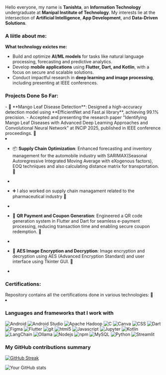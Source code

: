Hello everyone, my name is **Tanishta**, an **Information Technology** undergraduate at **Manipal Institute of Technology**. My interests lie at the intersection of **Artificial Intelligence**, **App Development**, and **Data-Driven Solutions**.
<h3> A liitle about me:</h3>
<p>

**What technology exictes me:**
- Build and optimize **AI/ML models** for tasks like natural language processing, forecasting and predictive analytics.  
- Develop **mobile applications** using **Flutter, Dart, and Kotlin**, with a focus on secure and scalable solutions.  
- Conduct impactful research in **deep learning and image processing**, including presenting at IEEE conferences.  

<h3>Projects Done So Far:</h3>
- 🌿 **Mango Leaf Disease Detection**: Designed a high-accuracy detection model using **EfficientNet and Fast.ai library**, achieving 99.1% precision.
- Accepted and presenting the research paper "Identifying Mango Leaf Diseases with Advanced Deep Learning Approaches and Convolutional Neural Network" at INCIP 2025, published in IEEE    conference proceedings.
    🔗 <li><a href="https://github.com/Tanishta15/Mangoleaf"></a></li>

- 📦 **Supply Chain Optimization**: Enhanced forecasting and inventory management for the automobile industry with SARIMAX(Seasonal Autoregressive Integrated Moving Average with          eXogenous factors), EOQ techniques and also calculating distance matrix for transportation.
    🔗 <li><a href="https://github.com/Tanishta15/Innovent"></a></li>
     
- ➕ I also worked on supply chain managament related to the pharmaceutical industry
    🔗 <li><a href="https://github.com/Tanishta15/Pharma_Chain/tree/main/SCOPE"></a></li>
    
- 📲 **QR Payment and Coupon Generation**: Engineered a QR code generation system in Flutter and Dart for seamless e-payment processing, reducing transaction time
  and enabling secure coupon redemption.
    🔗 <li><a href="https://github.com/Tanishta15/merchant"></a></li>

- 🌌 **AES Image Encryption and Decryption**: Image encryption and decryption using AES (Advanced Encryption Standard) and user interface using Tkinter GUI.
    🔗 <li><a href="https://github.com/Tanishta15/AES_image"></a></li>

<h3>Certifications:</h3>
Repository contains all the certifications done in various technologies:
    🔗 <li><a href="https://github.com/Tanishta15/Certification"></a></li>

</p>
<h3>Languages and frameworks that I work with</h3>
<p>
  <img alt="Android" src="https://img.shields.io/badge/-Android-34A853?style=flat-square&logo=android&logoColor=white" />
  <img alt="Android Studio" src="https://img.shields.io/badge/-AndroidStudio-3DDC84?style=flat-square&logo=AndroidStudio&logoColor=white" />
  <img alt="Apache Hadoop" src="https://img.shields.io/badge/-ApacheHadoop-66CCFF?style=flat-square&logo=ApacheHadoop&logoColor=white" />
  <img alt="C" src="https://img.shields.io/badge/-C-A8B9CC?style=flat-square&logo=C&logoColor=white" />
  <img alt="Canva" src="https://img.shields.io/badge/-Canva-00C4CC?style=flat-square&logo=Canva&logoColor=white" />
  <img alt="CSS" src="https://img.shields.io/badge/-CSS-663399?style=flat-square&logo=CSS&logoColor=white" />
  <img alt="Dart" src="https://img.shields.io/badge/-Dart-0175C2?style=flat-square&logo=Dart&logoColor=white" />  
  <img alt="Figma" src="https://img.shields.io/badge/-Figma-F24E1E?style=flat-square&logo=Figma&logoColor=white" />
  <img alt="Flutter" src="https://img.shields.io/badge/-Flutter-02569B?style=flat-square&logo=Flutter&logoColor=white" />
  <img alt="git" src="https://img.shields.io/badge/-Git-F05032?style=flat-square&logo=git&logoColor=white" />
  <img alt="html5" src="https://img.shields.io/badge/-HTML5-E34F26?style=flat-square&logo=html5&logoColor=white" />
  <img alt="Javascript" src="https://img.shields.io/badge/-javascript-f7df1c?style=flat-square&logo=javascript&logoColor=black" />
  <img alt="Jupyter" src="https://img.shields.io/badge/-Jupyter-F37626?style=flat-square&logo=Jupyter&logoColor=white" />
  <img alt="Kotlin" src="https://img.shields.io/badge/-Kotlin-7F52FF?style=flat-square&logo=Kotlin&logoColor=black" />
  <img alt="LangChain" src="https://img.shields.io/badge/-LangChain-1C3C3C?style=flat-square&logo=LangChain&logoColor=black" />
  <img alt="Ollama" src="https://img.shields.io/badge/-LangChain-000000?style=flat-square&logo=Ollama&logoColor=black" />
  <img alt="Nodejs" src="https://img.shields.io/badge/-Nodejs-43853d?style=flat-square&logo=Node.js&logoColor=white" />
  <img alt="npm" src="https://img.shields.io/badge/-NPM-CB3837?style=flat-square&logo=npm&logoColor=white" />
  <img alt="MySQL" src="https://img.shields.io/badge/-MySQL-4479A1?style=flat-square&logo=MySQL&logoColor=white" />
  <img alt="Python" src="https://img.shields.io/badge/-Python-3776AB?style=flat-square&logo=Python&logoColor=white" />
  <img alt="Streamlit" src="https://img.shields.io/badge/-Streamlit-FF4B4B?style=flat-square&logo=Streamlit&logoColor=white" />

</p>

<h3>My GitHub contributions summary</h3>

[![GitHub Streak](https://github-readme-streak-stats.herokuapp.com?user=your_username&theme=dark&ring=fb4362&file=fb4362&currStreakNum=fb4362&currStreakLabel=fb4362&hide_border=true)](https://git.io/streak-stats)

![Your GitHub stats](https://github-readme-stats.vercel.app/api?username=your_username&hide_border=true&show_icons=true&bg_color=151515&title_color=fb4362&icon_color=fb4362&text_bold=false&text_color=9e9e9e)
